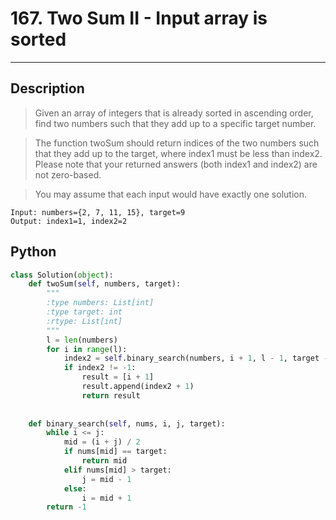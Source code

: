 # 167. Two Sum II - Input array is sorted

---

## Description

> Given an array of integers that is already sorted in ascending order, find two numbers such that they add up to a specific target number.

> The function twoSum should return indices of the two numbers such that they add up to the target, where index1 must be less than index2. Please note that your returned answers (both index1 and index2) are not zero-based.

> You may assume that each input would have exactly one solution.

```
Input: numbers={2, 7, 11, 15}, target=9
Output: index1=1, index2=2
```

## Python

```python
class Solution(object):
    def twoSum(self, numbers, target):
        """
        :type numbers: List[int]
        :type target: int
        :rtype: List[int]
        """
        l = len(numbers)
        for i in range(l):
            index2 = self.binary_search(numbers, i + 1, l - 1, target - numbers[i])
            if index2 != -1:
                result = [i + 1]
                result.append(index2 + 1)
                return result
        
        
    def binary_search(self, nums, i, j, target):
        while i <= j:
            mid = (i + j) / 2
            if nums[mid] == target:
                return mid
            elif nums[mid] > target:
                j = mid - 1
            else:
                i = mid + 1
        return -1
```
